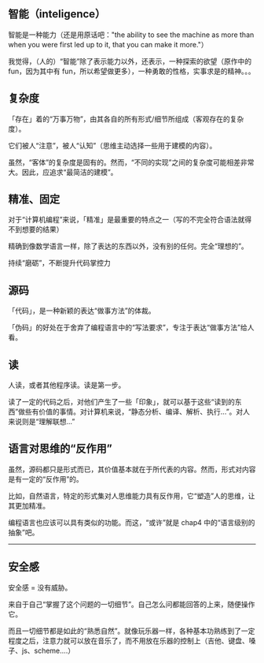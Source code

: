 ## 智能（inteligence）

智能是一种能力（还是用原话吧："the ability to see the machine as more than when you were first led up to it, that you can make it more."）

我觉得，（人的）“智能”除了表示能力以外，还表示，一种探索的欲望（原作中的 fun，因为其中有 fun，所以希望做更多），一种勇敢的性格，实事求是的精神。。。

## 复杂度

「存在」着的“万事万物”，由其各自的所有形式/细节所组成（客观存在的复杂度）。

它们被人“注意”，被人“认知”（思维主动选择一些用于建模的内容）。

虽然，“客体”的复杂度是固有的。然而，“不同的实现”之间的复杂度可能相差非常大。因此，应追求“最简洁的建模”。

## 精准、固定

对于“计算机编程”来说，「精准」是最重要的特点之一（写的不完全符合语法就得不到想要的结果）

精确到像数学语言一样，除了表达的东西以外，没有别的任何。完全“理想的”。

持续“磨砺”，不断提升代码掌控力

## 源码

「代码」，是一种新颖的表达“做事方法”的体裁。

「伪码」的好处在于舍弃了编程语言中的“写法要求”，专注于表达“做事方法”给人看。

## 读

人读，或者其他程序读。读是第一步。

读了一定的代码之后，对他们产生了一些「印象」，就可以基于这些“读到的东西”做些有价值的事情。对计算机来说，“静态分析、编译、解析、执行...”。对人来说则是“理解联想...”

## 语言对思维的“反作用”

虽然，源码都只是形式而已，其价值基本就在于所代表的内容。然而，形式对内容是有一定的“反作用”的。

比如，自然语言，特定的形式集对人思维能力具有反作用，它“塑造”人的思维，让其更加精准。

编程语言也应该可以具有类似的功能。而这，“或许”就是 chap4 中的“语言级别的抽象”吧。

---

## 安全感

安全感 = 没有威胁。

来自于自己“掌握了这个问题的一切细节”。自己怎么问都能回答的上来，随便操作它。

而且一切细节都是如此的“熟悉自然”。就像玩乐器一样，各种基本功熟练到了一定程度之后，注意力就可以放在音乐了，而不用放在乐器的控制上（吉他、键盘、嗓子、js、scheme....）
